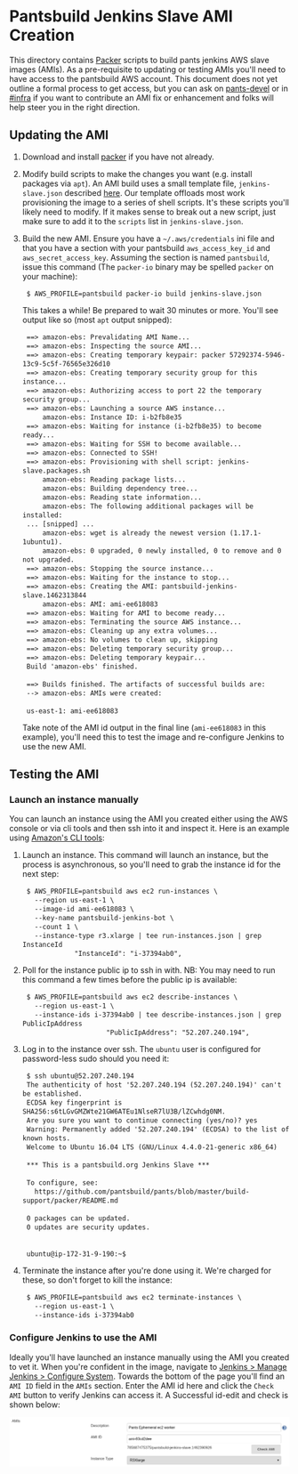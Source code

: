 # Pantsbuild Jenkins Slave AMI Creation

This directory contains [Packer](https://packer.io) scripts to build pants jenkins AWS slave
images (AMIs). As a pre-requisite to updating or testing AMIs you'll need to have access to the
pantsbuild AWS account. This document does not yet outline a formal process to get access, but you
can ask on [pants-devel](https://groups.google.com/forum/#!forum/pants-devel) or in
[#infra](https://pantsbuild.slack.com/messages/infra/) if you want to contribute an AMI fix or
enhancement and folks will help steer you in the right direction.

## Updating the AMI

1. Download and install [packer](https://www.packer.io/downloads.html) if you have not already.

2. Modify build scripts to make the changes you want (e.g. install packages via `apt`).
    An AMI build uses a small template file, `jenkins-slave.json` described
    [here](https://www.packer.io/docs/templates/introduction.html). Our template offloads most work
    provisioning the image to a series of shell scripts. It's these scripts you'll likely need to
    modify. If it makes sense to break out a new script, just make sure to add it to the `scripts`
    list in `jenkins-slave.json`.

3. Build the new AMI.
    Ensure you have a `~/.aws/credentials` ini file and that you have a section with your
    pantsbuild `aws_access_key_id` and `aws_secret_access_key`. Assuming the section is named
    `pantsbuild`, issue this command (The `packer-io` binary may be spelled `packer` on your
    machine):

        $ AWS_PROFILE=pantsbuild packer-io build jenkins-slave.json

    This takes a while! Be prepared to wait 30 minutes or more. You'll see output like so (most
    `apt` output snipped):

        ==> amazon-ebs: Prevalidating AMI Name...
        ==> amazon-ebs: Inspecting the source AMI...
        ==> amazon-ebs: Creating temporary keypair: packer 57292374-5946-13c9-5c5f-76565e326d10
        ==> amazon-ebs: Creating temporary security group for this instance...
        ==> amazon-ebs: Authorizing access to port 22 the temporary security group...
        ==> amazon-ebs: Launching a source AWS instance...
            amazon-ebs: Instance ID: i-b2fb8e35
        ==> amazon-ebs: Waiting for instance (i-b2fb8e35) to become ready...
        ==> amazon-ebs: Waiting for SSH to become available...
        ==> amazon-ebs: Connected to SSH!
        ==> amazon-ebs: Provisioning with shell script: jenkins-slave.packages.sh
            amazon-ebs: Reading package lists...
            amazon-ebs: Building dependency tree...
            amazon-ebs: Reading state information...
            amazon-ebs: The following additional packages will be installed:
        ... [snipped] ...
            amazon-ebs: wget is already the newest version (1.17.1-1ubuntu1).
            amazon-ebs: 0 upgraded, 0 newly installed, 0 to remove and 0 not upgraded.
        ==> amazon-ebs: Stopping the source instance...
        ==> amazon-ebs: Waiting for the instance to stop...
        ==> amazon-ebs: Creating the AMI: pantsbuild-jenkins-slave.1462313844
            amazon-ebs: AMI: ami-ee618083
        ==> amazon-ebs: Waiting for AMI to become ready...
        ==> amazon-ebs: Terminating the source AWS instance...
        ==> amazon-ebs: Cleaning up any extra volumes...
        ==> amazon-ebs: No volumes to clean up, skipping
        ==> amazon-ebs: Deleting temporary security group...
        ==> amazon-ebs: Deleting temporary keypair...
        Build 'amazon-ebs' finished.

        ==> Builds finished. The artifacts of successful builds are:
        --> amazon-ebs: AMIs were created:

        us-east-1: ami-ee618083

    Take note of the AMI id output in the final line (`ami-ee618083` in this example), you'll need
    this to test the image and re-configure Jenkins to use the new AMI.

## Testing the AMI

### Launch an instance manually

You can launch an instance using the AMI you created either using the AWS console or via cli tools
and then ssh into it and inspect it. Here is an example using
[Amazon's CLI tools](https://aws.amazon.com/cli/):

1. Launch an instance.
    This command will launch an instance, but the process is asynchronous, so you'll need to grab
    the instance id for the next step:

        $ AWS_PROFILE=pantsbuild aws ec2 run-instances \
          --region us-east-1 \
          --image-id ami-ee618083 \
          --key-name pantsbuild-jenkins-bot \
          --count 1 \
          --instance-type r3.xlarge | tee run-instances.json | grep InstanceId
                    "InstanceId": "i-37394ab0",

2. Poll for the instance public ip to ssh in with.
    NB: You may need to run this command a few times before the public ip is available:

        $ AWS_PROFILE=pantsbuild aws ec2 describe-instances \
          --region us-east-1 \
          --instance-ids i-37394ab0 | tee describe-instances.json | grep PublicIpAddress
                            "PublicIpAddress": "52.207.240.194",

3. Log in to the instance over ssh.
    The `ubuntu` user is configured for password-less sudo should you need it:

        $ ssh ubuntu@52.207.240.194
        The authenticity of host '52.207.240.194 (52.207.240.194)' can't be established.
        ECDSA key fingerprint is SHA256:s6tLGvGMZWte21GW6ATEu1NlseR7lU3B/lZCwhdg0NM.
        Are you sure you want to continue connecting (yes/no)? yes
        Warning: Permanently added '52.207.240.194' (ECDSA) to the list of known hosts.
        Welcome to Ubuntu 16.04 LTS (GNU/Linux 4.4.0-21-generic x86_64)

        *** This is a pantsbuild.org Jenkins Slave ***

        To configure, see:
          https://github.com/pantsbuild/pants/blob/master/build-support/packer/README.md

        0 packages can be updated.
        0 updates are security updates.


        ubuntu@ip-172-31-9-190:~$ 

4. Terminate the instance after you're done using it.
    We're charged for these, so don't forget to kill the instance:

        $ AWS_PROFILE=pantsbuild aws ec2 terminate-instances \
          --region us-east-1 \
          --instance-ids i-37394ab0

### Configure Jenkins to use the AMI

Ideally you'll have launched an instance manually using the AMI you created to vet it. When you're
confident in the image, navigate to
[Jenkins > Manage Jenkins > Configure System](http://jenkins.pantsbuild.org/configure). Towards the
bottom of the page you'll find an `AMI ID` field in the `AMIs` section. Enter the AMI id here and
click the `Check AMI` button to verify Jenkins can access it. A Successful id-edit and check is
shown below:

![image](images/check-ami-success.png)
